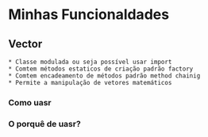 # Minhas Funcionaldades

## Vector
    * Classe modulada ou seja possível usar import
    * Comtem métodos estaticos de criação padrão factory
    * Comtem encadeamento de métodos padrão method chainig
    * Permite a manipulação de vetores matemáticos
### Como uasr
    
### O porquê de uasr?
